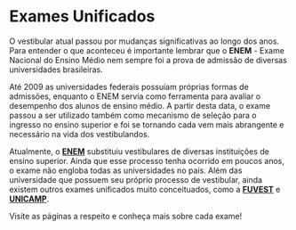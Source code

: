 Exames Unificados
=================

O vestibular atual passou por mudanças significativas ao longo dos anos. Para entender o que aconteceu é importante lembrar que o **ENEM** - Exame Nacional do Ensino Médio nem sempre foi a prova de admissão de diversas universidades brasileiras.

Até 2009 as universidades federais possuíam próprias formas de admissões, enquanto o ENEM servia como ferramenta para avaliar o desempenho dos alunos de ensino médio. A partir desta data, o exame passou a ser utilizado também como mecanismo de seleção para o ingresso no ensino superior e foi se tornando cada vem mais abrangente e necessário na vida dos vestibulandos. 

Atualmente, o [**ENEM**](http://www.qilabs.org/guias/vestibular/exames-unificados/enem) substituiu vestibulares de diversas instituições de ensino superior. Ainda que esse processo tenha ocorrido em poucos anos, o exame não engloba todas as universidades no país. Além das universidade que possuem seu próprio processo de vestibular, ainda existem outros exames unificados muito conceituados, como a [**FUVEST**](http://www.qilabs.org/guias/vestibular/exames-unificados/fuvest) e [**UNICAMP**](http://www.qilabs.org/guias/vestibular/exames-unificados/unicamp).

Visite as páginas a respeito e conheça mais sobre cada exame! 
